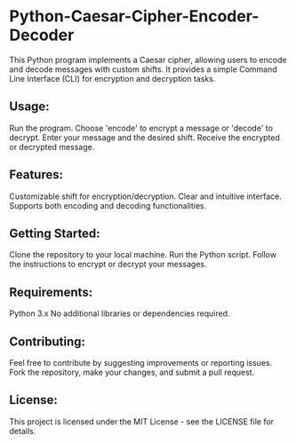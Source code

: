 # Python-Caesar-Cipher-Encoder-Decoder
This Python program implements a Caesar cipher, allowing users to encode and decode messages with custom shifts. It provides a simple Command Line Interface (CLI) for encryption and decryption tasks.

## Usage:

Run the program.
Choose 'encode' to encrypt a message or 'decode' to decrypt.
Enter your message and the desired shift.
Receive the encrypted or decrypted message.

## Features:

Customizable shift for encryption/decryption.
Clear and intuitive interface.
Supports both encoding and decoding functionalities.

## Getting Started:

Clone the repository to your local machine.
Run the Python script.
Follow the instructions to encrypt or decrypt your messages.

## Requirements:

Python 3.x
No additional libraries or dependencies required.

## Contributing:

Feel free to contribute by suggesting improvements or reporting issues.
Fork the repository, make your changes, and submit a pull request.

## License:
This project is licensed under the MIT License - see the LICENSE file for details.








